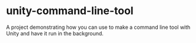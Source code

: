 # unity-command-line-tool
A project demonstrating how you can use to make a command line tool with Unity and have it run in the background.
